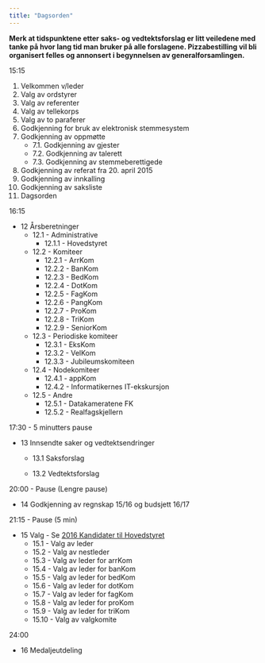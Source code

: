 ```yaml
---
title: "Dagsorden"
---
```


**Merk at tidspunktene etter saks- og vedtektsforslag er litt veiledene med tanke på hvor lang tid man bruker på alle forslagene. Pizzabestilling vil bli organisert felles og annonsert i begynnelsen av generalforsamlingen.**


15:15

1. Velkommen v/leder
2. Valg av ordstyrer 
3. Valg av referenter
4. Valg av tellekorps
5. Valg av to paraferer
6. Godkjenning for bruk av elektronisk stemmesystem
7. Godkjenning av oppmøtte
    * 7.1. Godkjenning av gjester
    * 7.2. Godkjenning av talerett
    * 7.3. Godkjenning av stemmeberettigede 
8. Godkjenning av referat fra 20. april 2015
9. Godkjenning av innkalling
10. Godkjenning av saksliste
11. Dagsorden

16:15

* 12 Årsberetninger
    * 12.1 - Administrative
        * 12.1.1 - Hovedstyret
    * 12.2 - Komiteer
        * 12.2.1 - ArrKom
        * 12.2.2 - BanKom
        * 12.2.3 - BedKom
        * 12.2.4 - DotKom
        * 12.2.5 - FagKom
        * 12.2.6 - PangKom
        * 12.2.7 - ProKom
        * 12.2.8 - TriKom
        * 12.2.9 - SeniorKom
    * 12.3 - Periodiske komiteer
        * 12.3.1 - EksKom
        * 12.3.2 - VelKom
        * 12.3.3 - Jubileumskomiteen
    * 12.4 - Nodekomiteer
        * 12.4.1 - appKom
        * 12.4.2 - Informatikernes IT-ekskursjon
    * 12.5 - Andre
        * 12.5.1 - Datakameratene FK
        * 12.5.2 - Realfagskjellern

17:30 - 5 minutters pause

* 13 Innsendte saker og vedtektsendringer
     * 13.1 Saksforslag
         
    * 13.2 Vedtektsforslag
        
20:00 - Pause (Lengre pause)

* 14 Godkjenning av regnskap 15/16 og budsjett 16/17

21:15 - Pause (5 min)

* 15 Valg - Se [2016 Kandidater til Hovedstyret](/wiki/online/generalforsamlingen/2016/valg)
    * 15.1 - Valg av leder
    * 15.2 - Valg av nestleder
    * 15.3 - Valg av leder for arrKom
    * 15.4 - Valg av leder for banKom
    * 15.5 - Valg av leder for bedKom
    * 15.6 - Valg av leder for dotKom
    * 15.7 - Valg av leder for fagKom
    * 15.8 - Valg av leder for proKom
    * 15.9 - Valg av leder for triKom
    * 15.10 - Valg av valgkomite

24:00

* 16 Medaljeutdeling